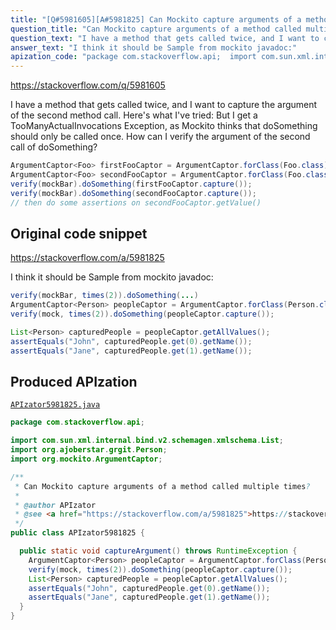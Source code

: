 ```yaml
---
title: "[Q#5981605][A#5981825] Can Mockito capture arguments of a method called multiple times?"
question_title: "Can Mockito capture arguments of a method called multiple times?"
question_text: "I have a method that gets called twice, and I want to capture the argument of the second method call. Here's what I've tried: But I get a TooManyActualInvocations Exception, as Mockito thinks that doSomething should only be called once. How can I verify the argument of the second call of doSomething?"
answer_text: "I think it should be Sample from mockito javadoc:"
apization_code: "package com.stackoverflow.api;  import com.sun.xml.internal.bind.v2.schemagen.xmlschema.List; import org.ajoberstar.grgit.Person; import org.mockito.ArgumentCaptor;  /**  * Can Mockito capture arguments of a method called multiple times?  *  * @author APIzator  * @see <a href=\"https://stackoverflow.com/a/5981825\">https://stackoverflow.com/a/5981825</a>  */ public class APIzator5981825 {    public static void captureArgument() throws RuntimeException {     ArgumentCaptor<Person> peopleCaptor = ArgumentCaptor.forClass(Person.class);     verify(mock, times(2)).doSomething(peopleCaptor.capture());     List<Person> capturedPeople = peopleCaptor.getAllValues();     assertEquals(\"John\", capturedPeople.get(0).getName());     assertEquals(\"Jane\", capturedPeople.get(1).getName());   } }"
---
```


https://stackoverflow.com/q/5981605

I have a method that gets called twice, and I want to capture the argument of the second method call.
Here&#x27;s what I&#x27;ve tried:
But I get a TooManyActualInvocations Exception, as Mockito thinks that doSomething should only be called once.
How can I verify the argument of the second call of doSomething?


```java
ArgumentCaptor<Foo> firstFooCaptor = ArgumentCaptor.forClass(Foo.class);
ArgumentCaptor<Foo> secondFooCaptor = ArgumentCaptor.forClass(Foo.class);
verify(mockBar).doSomething(firstFooCaptor.capture());
verify(mockBar).doSomething(secondFooCaptor.capture());
// then do some assertions on secondFooCaptor.getValue()
```


## Original code snippet

https://stackoverflow.com/a/5981825

I think it should be
Sample from mockito javadoc:

```java
verify(mockBar, times(2)).doSomething(...)
ArgumentCaptor<Person> peopleCaptor = ArgumentCaptor.forClass(Person.class);
verify(mock, times(2)).doSomething(peopleCaptor.capture());

List<Person> capturedPeople = peopleCaptor.getAllValues();
assertEquals("John", capturedPeople.get(0).getName());
assertEquals("Jane", capturedPeople.get(1).getName());
```

## Produced APIzation

[`APIzator5981825.java`](https://github.com/pasqualesalza/apization-temp-data/raw/master/apizations/java/APIzator5981825.java)

```java
package com.stackoverflow.api;

import com.sun.xml.internal.bind.v2.schemagen.xmlschema.List;
import org.ajoberstar.grgit.Person;
import org.mockito.ArgumentCaptor;

/**
 * Can Mockito capture arguments of a method called multiple times?
 *
 * @author APIzator
 * @see <a href="https://stackoverflow.com/a/5981825">https://stackoverflow.com/a/5981825</a>
 */
public class APIzator5981825 {

  public static void captureArgument() throws RuntimeException {
    ArgumentCaptor<Person> peopleCaptor = ArgumentCaptor.forClass(Person.class);
    verify(mock, times(2)).doSomething(peopleCaptor.capture());
    List<Person> capturedPeople = peopleCaptor.getAllValues();
    assertEquals("John", capturedPeople.get(0).getName());
    assertEquals("Jane", capturedPeople.get(1).getName());
  }
}

```